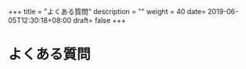 +++
title = "よくある質問"
description = ""
weight = 40
date= 2019-06-05T12:30:18+08:00
draft= false
+++
# よくある質問
##